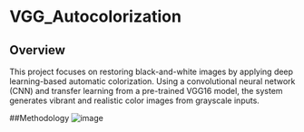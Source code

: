 # VGG_Autocolorization

## Overview
This project focuses on restoring black-and-white images by applying deep learning-based automatic colorization. Using a convolutional neural network (CNN) and transfer learning from a pre-trained VGG16 model, the system generates vibrant and realistic color images from grayscale inputs.

##Methodology
![image](https://github.com/user-attachments/assets/31db8960-e853-49f2-bd29-19ad163188cf)
